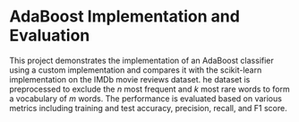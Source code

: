 # AdaBoost Implementation and Evaluation
This project demonstrates the implementation of an AdaBoost classifier using a custom
implementation and compares it with the scikit-learn implementation on the IMDb movie reviews dataset.
he dataset is preprocessed to exclude the _n_ most frequent and _k_ most rare words to
form a vocabulary of _m_ words. The performance is evaluated based on various metrics including 
training and test accuracy, precision, recall, and F1 score.
